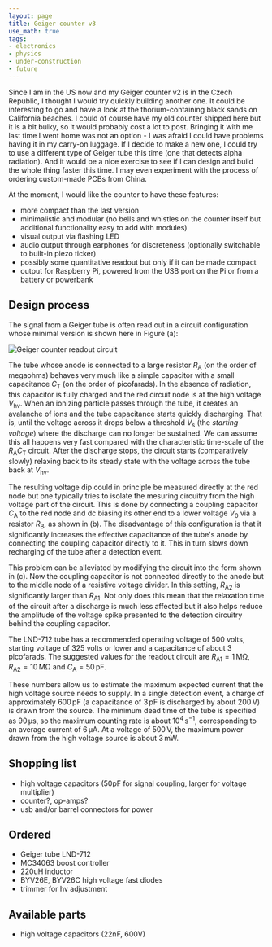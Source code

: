 ```yaml
---
layout: page
title: Geiger counter v3
use_math: true
tags:
- electronics
- physics
- under-construction
- future
---
```


Since I am in the US now and my Geiger counter v2 is in the Czech Republic, I thought I would try quickly building another one. It could be interesting to go and have a look at the thorium-containing black sands on California beaches. I could of course have my old counter shipped here but it is a bit bulky, so it would probably cost a lot to post. Bringing it with me last time I went home was not an option - I was afraid I could have problems having it in my carry-on luggage. If I decide to make a new one, I could try to use a different type of Geiger tube this time (one that detects alpha radiation). And it would be a nice exercise to see if I can design and build the whole thing faster this time. I may even experiment with the process of ordering custom-made PCBs from China.

At the moment, I would like the counter to have these features:
- more compact than the last version
- minimalistic and modular (no bells and whistles on the counter itself but additional functionality easy to add with modules)
- visual output via flashing LED
- audio output through earphones for discreteness (optionally switchable to built-in piezo ticker)
- possibly some quantitative readout but only if it can be made compact
- output for Raspberry Pi, powered from the USB port on the Pi or from a battery or powerbank

## Design process

The signal from a Geiger tube is often read out in a circuit configuration whose minimal version is shown here in Figure (a):

![Geiger counter readout circuit]({{site.url}}/assets/pic-geiger-readout.jpg)

The tube whose anode is connected to a large resistor $R_{\mathrm{A}}$ (on the order of megaohms) behaves very much like a simple capacitor with a small capacitance $C_{\mathrm{T}}$ (on the order of picofarads). In the absence of radiation, this capacitor is fully charged and the red circuit node is at the high voltage $V_{\mathrm{hv}}$. When an ionizing particle passes through the tube, it creates an avalanche of ions and the tube capacitance starts quickly discharging. That is, until the voltage across it drops below a threshold $V_{\mathrm{s}}$ (the _starting voltage_) where the discharge can no longer be sustained. We can assume this all happens very fast compared with the characteristic time-scale of the $R_{\mathrm{A}}C_{\mathrm{T}}$ circuit. After the discharge stops, the circuit starts (comparatively slowly) relaxing back to its steady state with the voltage across the tube back at $V_{\mathrm{hv}}$.

The resulting voltage dip could in principle be measured directly at the red node but one typically tries to isolate the mesuring circuitry from the high voltage part of the circuit. This is done by connecting a coupling capacitor $C_{\mathrm{A}}$ to the red node and dc biasing its other end to a lower voltage $V_0$ via a resistor $R_{\mathrm{B}}$, as shown in (b). The disadvantage of this configuration is that it significantly increases the effective capacitance of the tube's anode by connecting the coupling capacitor directly to it. This in turn slows down recharging of the tube after a detection event. 

This problem can be alleviated by modifying the circuit into the form shown in (c). Now the coupling capacitor is not connected directly to the anode but to the middle node of a resistive voltage divider. In this setting, $R_{\mathrm{A}2}$ is significantly larger than $R_{\mathrm{A}1}$. Not only does this mean that the relaxation time of the circuit after a discharge is much less affected but it also helps reduce the amplitude of the voltage spike presented to the detection circuitry behind the coupling capacitor.



The LND-712 tube has a recommended operating voltage of 500 volts, starting voltage of 325 volts or lower and a capacitance of about 3 picofarads. The suggested values for the readout circuit are $R_{\mathrm{A}1} = 1\,\mathrm{M\Omega}$, $R_{\mathrm{A}2} = 10\,\mathrm{M\Omega}$ and $C_{\mathrm{A}} = 50\,\mathrm{pF}$.

These numbers allow us to estimate the maximum expected current that the high voltage source needs to supply. In a single detection event, a charge of approximately $600\,\mathrm{pF}$ (a capacitance of $3\,\mathrm{pF}$ is discharged by about $200\,\mathrm{V}$) is drawn from the source. The minimum dead time of the tube is specified as $90\,\mathrm{\mu s}$, so the maximum counting rate is about $10^4\,\mathrm{s}^{-1}$, corresponding to an average current of $6\,\mathrm{\mu A}$. At a voltage of $500\,\mathrm{V}$, the maximum power drawn from the high voltage source is about $3\,\mathrm{mW}$.

## Shopping list

- high voltage capacitors (50pF for signal coupling, larger for voltage multiplier)
- counter?, op-amps?
- usb and/or barrel connectors for power

## Ordered

- Geiger tube LND-712
- MC34063 boost controller
- 220uH inductor
- BYV26E, BYV26C high voltage fast diodes
- trimmer for hv adjustment

## Available parts

- high voltage capacitors (22nF, 600V) 
